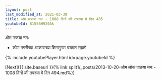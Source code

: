 ```yaml
---
layout: post
last_modified_at: 2021-03-30
title: ओम मक्रया नमः - 1008 दिनों की तपस्या में दिन 485
youtubeId: B1556H920Ak
---
```

 
 
 ओम मक्रया नमः  
 
 -  कोण मगरीच्या आकाराच्या शिमसुमरा चक्रात राहतो 
 
  
 
  
 
 
 
 
 
 


{% include youtubePlayer.html id=page.youtubeId %}
 
[Next]({{ site.baseurl }}{% link  split1/_posts/2013-10-20-ओम लोक पाळया नमः - 1008 दिनों की तपस्या में दिन 494.md%})
 
